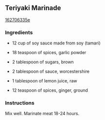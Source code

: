 ## Teriyaki Marinade

[162706335e](http://www.food.com/recipe/teriyaki-marinade-53375)

### Ingredients

 - 12 cup of soy sauce made from soy (tamari)

 - 18 teaspoon of spices, garlic powder

 - 2 tablespoon of sugars, brown

 - 2 tablespoon of sauce, worcestershire

 - 1 tablespoon of lemon juice, raw

 - 12 teaspoon of spices, ginger, ground

### Instructions

Mix well. Marinate meat 18-24 hours.